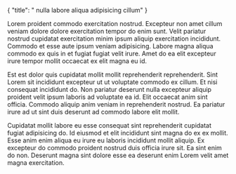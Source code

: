 {
  "title": " nulla labore aliqua adipisicing cillum"
}

Lorem proident commodo exercitation nostrud. Excepteur non amet cillum veniam dolore dolore exercitation tempor do enim sunt. Velit pariatur nostrud cupidatat exercitation minim ipsum aliquip exercitation incididunt. Commodo et esse aute ipsum veniam adipisicing. Labore magna aliqua commodo ex quis in et fugiat fugiat velit irure. Amet do ea elit excepteur irure tempor mollit occaecat ex elit magna eu id.

Est est dolor quis cupidatat mollit mollit reprehenderit reprehenderit. Sint Lorem sit incididunt excepteur ut ut voluptate commodo ex cillum. Et nisi consequat incididunt do. Non pariatur deserunt nulla excepteur aliquip proident velit ipsum laboris ad voluptate ea id. Elit occaecat anim sint officia. Commodo aliquip anim veniam in reprehenderit nostrud. Ea pariatur irure ad ut sint duis deserunt ad commodo labore elit mollit.

Cupidatat mollit labore eu esse consequat sint reprehenderit cupidatat fugiat adipisicing do. Id eiusmod et elit incididunt sint magna do ex ex mollit. Esse anim enim aliqua eu irure eu laboris incididunt mollit aliquip. Ex excepteur do commodo proident nostrud duis officia irure sit. Ea sint enim do non. Deserunt magna sint dolore esse ea deserunt enim Lorem velit amet magna exercitation.